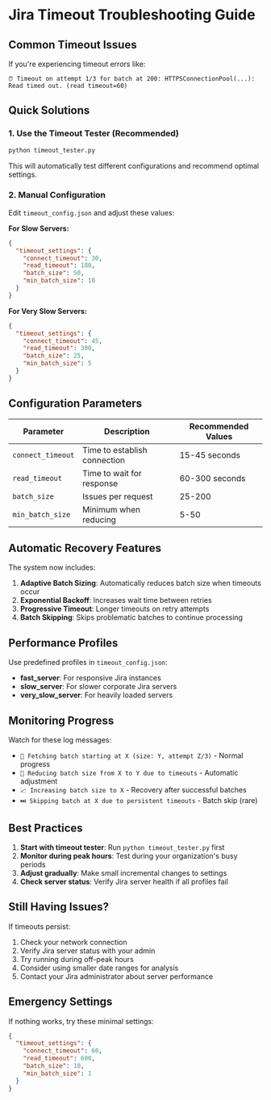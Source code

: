 # Jira Timeout Troubleshooting Guide

## Common Timeout Issues

If you're experiencing timeout errors like:
```
⏰ Timeout on attempt 1/3 for batch at 200: HTTPSConnectionPool(...): Read timed out. (read timeout=60)
```

## Quick Solutions

### 1. **Use the Timeout Tester (Recommended)**
```bash
python timeout_tester.py
```
This will automatically test different configurations and recommend optimal settings.

### 2. **Manual Configuration**
Edit `timeout_config.json` and adjust these values:

**For Slow Servers:**
```json
{
  "timeout_settings": {
    "connect_timeout": 30,
    "read_timeout": 180,
    "batch_size": 50,
    "min_batch_size": 10
  }
}
```

**For Very Slow Servers:**
```json
{
  "timeout_settings": {
    "connect_timeout": 45,
    "read_timeout": 300,
    "batch_size": 25,
    "min_batch_size": 5
  }
}
```

## Configuration Parameters

| Parameter | Description | Recommended Values |
|-----------|-------------|-------------------|
| `connect_timeout` | Time to establish connection | 15-45 seconds |
| `read_timeout` | Time to wait for response | 60-300 seconds |
| `batch_size` | Issues per request | 25-200 |
| `min_batch_size` | Minimum when reducing | 5-50 |

## Automatic Recovery Features

The system now includes:

1. **Adaptive Batch Sizing**: Automatically reduces batch size when timeouts occur
2. **Exponential Backoff**: Increases wait time between retries
3. **Progressive Timeout**: Longer timeouts on retry attempts
4. **Batch Skipping**: Skips problematic batches to continue processing

## Performance Profiles

Use predefined profiles in `timeout_config.json`:

- **fast_server**: For responsive Jira instances
- **slow_server**: For slower corporate Jira servers  
- **very_slow_server**: For heavily loaded servers

## Monitoring Progress

Watch for these log messages:
- `🔄 Fetching batch starting at X (size: Y, attempt Z/3)` - Normal progress
- `🔧 Reducing batch size from X to Y due to timeouts` - Automatic adjustment
- `📈 Increasing batch size to X` - Recovery after successful batches
- `⏭️ Skipping batch at X due to persistent timeouts` - Batch skip (rare)

## Best Practices

1. **Start with timeout tester**: Run `python timeout_tester.py` first
2. **Monitor during peak hours**: Test during your organization's busy periods
3. **Adjust gradually**: Make small incremental changes to settings
4. **Check server status**: Verify Jira server health if all profiles fail

## Still Having Issues?

If timeouts persist:

1. Check your network connection
2. Verify Jira server status with your admin
3. Try running during off-peak hours
4. Consider using smaller date ranges for analysis
5. Contact your Jira administrator about server performance

## Emergency Settings

If nothing works, try these minimal settings:
```json
{
  "timeout_settings": {
    "connect_timeout": 60,
    "read_timeout": 600,
    "batch_size": 10,
    "min_batch_size": 1
  }
}
```
